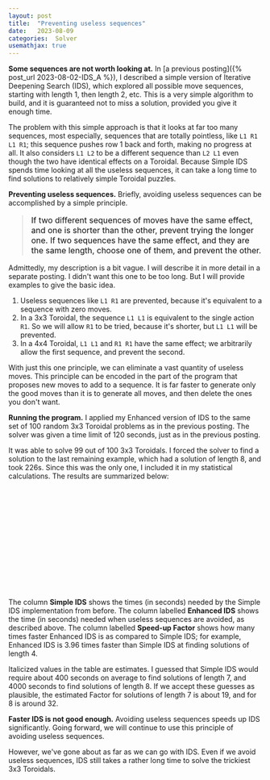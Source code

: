 ```yaml
---
layout: post
title:  "Preventing useless sequences"
date:   2023-08-09
categories:  Solver
usemathjax: true
---
```

<style>
blockquote 
{
    color: #111;
    letter-spacing: 0px;
    font-size: 16px;
}
table
{
    max-width: 0px;
    margin-left:auto; 
    margin-right:auto;  
}
</style>

**Some sequences are not worth looking at.**
In [a previous posting]({% post_url 2023-08-02-IDS_A %}), I described a simple version of Iterative Deepening Search (IDS), which explored all possible move sequences, starting with length 1, then length 2, etc.  This is a very simple algorithm to build, and it is guaranteed not to miss a solution, provided you give it enough time.

The problem with this simple approach is that it looks at far too many sequences, most especially, sequences that are totally pointless, like `L1 R1 L1 R1`; this sequence pushes row 1 back and forth, making no progress at all.  It also considers `L1 L2` to be a different sequence than `L2 L1` even though the two have identical effects on a Toroidal. 
Because  Simple IDS spends time looking at all the useless sequences, it can take a long time to find solutions to relatively simple Toroidal puzzles.

**Preventing useless sequences.**
Briefly, avoiding useless sequences can be accomplished by a simple principle. 
> If two different sequences of moves have the same effect, and one is shorter than the other, prevent trying the longer one.
> If two sequences have the same effect, and they are the same length, choose one of them, and prevent the other.  

Admittedly, my description is a bit vague.  I will describe it in more detail in a separate posting.  I didn't want this one to be too long.  But I will provide examples to give the basic idea.
1. Useless sequences like `L1 R1` are prevented, because it's equivalent to a sequence with zero moves.
2. In a 3x3 Toroidal, the sequence `L1 L1` is equivalent to the single action `R1`.  So we will allow `R1` to be tried, because it's shorter, but `L1 L1` will be prevented.
3. In a 4x4 Toroidal,  `L1 L1` and `R1 R1` have the same effect; we arbitrarily allow the first sequence, and prevent the second.  

With just this one principle, we can eliminate a vast quantity of useless moves.  This principle can be encoded in the part of the program that proposes new moves to add to a sequence.  It is far faster to generate only the good moves than it is to generate all moves, and then delete the ones you don't want.  

**Running the program.**
I applied my Enhanced version of IDS to the same set of 100 random 3x3 Toroidal problems as in the previous posting.  The solver was given a time limit of 120 seconds, just as in the previous posting.

It was able to solve 99 out of 100 3x3 Toroidals.  I forced the solver to find a solution to the last remaining example, which had a solution of length 8, and took 226s.  Since this was the only one, I included it in my statistical calculations. The results are summarized below:

| Solution length | Number | Simple IDS | Enhanced IDS | Speed-up Factor |
|:-:|--:|--:|--:|--:|
| 4 |   7 |       0.47 |   0.101 |    3.96  |
| 5 |  17 |       4.20 |   0.631 |    6.47  |
| 6 |  38 |      38.90 |   3.710 |   10.03  |
| 7 |  35 |    *400*   |  20.900 |  *19.00* |
| 8 |   3 |   *4000*   | 126.700 |  *32.00* |

The column **Simple IDS** shows the times  (in seconds) needed by the Simple IDS implementation from before.  The column labelled **Enhanced IDS** shows the time (in seconds) needed when useless sequences are avoided, as described above.  The column labelled **Speed-up Factor** shows how many times faster Enhanced IDS is as compared to Simple IDS; for example, Enhanced IDS is 3.96 times faster than Simple IDS at finding solutions of length 4.  

Italicized values in the table are estimates. I guessed that Simple IDS would require about 400 seconds on average to find solutions of length 7, and 4000 seconds to find solutions of length 8.  If we accept these guesses as plausible, the estimated Factor for solutions of length 7 is about 19, and for 8 is around 32.  

**Faster IDS is not good enough.**
Avoiding useless sequences speeds up IDS significantly.  Going forward, we will continue to use this principle of avoiding useless sequences.

However, we've gone about as far as we can go with IDS.  Even if we avoid useless sequences, IDS still takes a rather long time to solve the trickiest 3x3 Toroidals.


